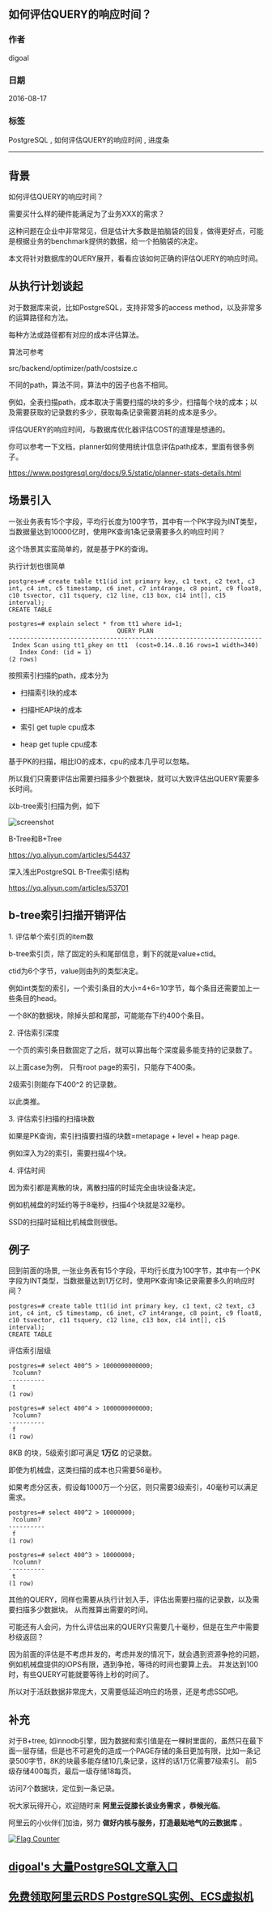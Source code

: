## 如何评估QUERY的响应时间？       
                                                                                                                
### 作者                                                                                                               
digoal                                                                                                                
                                                                                                                
### 日期                                                                                                              
2016-08-17                       
                                                                                                                
### 标签                                                                                                              
PostgreSQL , 如何评估QUERY的响应时间 , 进度条                                                
                                                  
----                                                                                                              
                                                      
## 背景          
如何评估QUERY的响应时间？    
    
需要买什么样的硬件能满足为了业务XXX的需求？    
    
这种问题在企业中非常常见，但是估计大多数是拍脑袋的回复，做得更好点，可能是根据业务的benchmark提供的数据，给一个拍脑袋的决定。    
    
本文将针对数据库的QUERY展开，看看应该如何正确的评估QUERY的响应时间。    
    
## 从执行计划谈起  
对于数据库来说，比如PostgreSQL，支持非常多的access method，以及非常多的运算路径和方法。    
    
每种方法或路径都有对应的成本评估算法。    
    
算法可参考    
  
src/backend/optimizer/path/costsize.c    
    
不同的path，算法不同，算法中的因子也各不相同。    
    
例如，全表扫描path，成本取决于需要扫描的块的多少，扫描每个块的成本；以及需要获取的记录数的多少，获取每条记录需要消耗的成本是多少。    
    
评估QUERY的响应时间，与数据库优化器评估COST的道理是想通的。    
    
你可以参考一下文档，planner如何使用统计信息评估path成本，里面有很多例子。     
  
https://www.postgresql.org/docs/9.5/static/planner-stats-details.html    
    
## 场景引入  
一张业务表有15个字段，平均行长度为100字节，其中有一个PK字段为INT类型，当数据量达到10000亿时，使用PK查询1条记录需要多久的响应时间？    
    
这个场景其实蛮简单的，就是基于PK的查询。    
    
执行计划也很简单    
  
```  
postgres=# create table tt1(id int primary key, c1 text, c2 text, c3 int, c4 int, c5 timestamp, c6 inet, c7 int4range, c8 point, c9 float8, c10 tsvector, c11 tsquery, c12 line, c13 box, c14 int[], c15 interval);   
CREATE TABLE  
  
postgres=# explain select * from tt1 where id=1;  
                              QUERY PLAN                                
----------------------------------------------------------------------  
 Index Scan using tt1_pkey on tt1  (cost=0.14..8.16 rows=1 width=340)  
   Index Cond: (id = 1)  
(2 rows)  
```  
    
按照索引扫描的path，成本分为  
  
* 扫描索引块的成本  
  
* 扫描HEAP块的成本  
  
* 索引 get tuple cpu成本  
  
* heap get tuple cpu成本  
    
基于PK的扫描，相比IO的成本，cpu的成本几乎可以忽略。    
    
所以我们只需要评估出需要扫描多少个数据块，就可以大致评估出QUERY需要多长时间。    
    
以b-tree索引扫描为例，如下    
  
![screenshot](20160817_02_pic_001.png)  
      
B-Tree和B+Tree      
  
https://yq.aliyun.com/articles/54437      
    
深入浅出PostgreSQL B-Tree索引结构      
  
https://yq.aliyun.com/articles/53701        
      
## b-tree索引扫描开销评估  
1\. 评估单个索引页的item数  
  
  b-tree索引页，除了固定的头和尾部信息，剩下的就是value+ctid。     
    
  ctid为6个字节，value则由列的类型决定。      
  
  例如int类型的索引，一个索引条目的大小=4+6=10字节，每个条目还需要加上一些条目的head。      
  
  一个8K的数据块，除掉头部和尾部，可能能存下约400个条目。    
    
2\. 评估索引深度    
  
  一个页的索引条目数固定了之后，就可以算出每个深度最多能支持的记录数了。    
  
  以上面case为例，  只有root page的索引，只能存下400条。    
  
  2级索引则能存下400^2 的记录数。    
  
  以此类推。    
    
3\. 评估索引扫描的扫描块数    
  
  如果是PK查询，索引扫描要扫描的块数=metapage + level + heap page.    
  
  例如深入为2的索引，需要扫描4个块。    
    
4\. 评估时间  
  
  因为索引都是离散的块，离散扫描的时延完全由块设备决定。    
  
  例如机械盘的时延约等于8毫秒，扫描4个块就是32毫秒。    
  
  SSD的扫描时延相比机械盘则很低。    
    
## 例子  
回到前面的场景, 一张业务表有15个字段，平均行长度为100字节，其中有一个PK字段为INT类型，当数据量达到1万亿时，使用PK查询1条记录需要多久的响应时间？      
      
```  
postgres=# create table tt1(id int primary key, c1 text, c2 text, c3 int, c4 int, c5 timestamp, c6 inet, c7 int4range, c8 point, c9 float8, c10 tsvector, c11 tsquery, c12 line, c13 box, c14 int[], c15 interval);   
CREATE TABLE  
```  
    
评估索引层级    
  
```  
postgres=# select 400^5 > 1000000000000;  
 ?column?   
----------  
 t  
(1 row)  
    
postgres=# select 400^4 > 1000000000000;  
 ?column?   
----------  
 f  
(1 row)  
```  
    
8KB 的块，5级索引即可满足 **1万亿** 的记录数。    
  
即使为机械盘，这类扫描的成本也只需要56毫秒。    
    
如果考虑分区表，假设每1000万一个分区，则只需要3级索引，40毫秒可以满足需求。    
  
```  
postgres=# select 400^2 > 10000000;  
 ?column?   
----------  
 f  
(1 row)  
  
postgres=# select 400^3 > 10000000;  
 ?column?   
----------  
 t  
(1 row)  
```  
    
其他的QUERY，同样也需要从执行计划入手，评估出需要扫描的记录数，以及需要扫描多少数据块。  从而推算出需要的时间。    
      
可能还有人会问，为什么评估出来的QUERY只需要几十毫秒，但是在生产中需要秒级返回？    
    
因为前面的评估是不考虑并发的，考虑并发的情况下，就会遇到资源争抢的问题，例如机械盘提供的IOPS有限，遇到争抢，等待的时间也要算上去。  并发达到100时，有些QUERY可能就要等待上秒的时间了。    
    
所以对于活跃数据非常庞大，又需要低延迟响应的场景，还是考虑SSD吧。    
    
## 补充  
对于B+tree, 如innodb引擎，因为数据和索引值是在一棵树里面的，虽然只在最下面一层存储，但是也不可避免的造成一个PAGE存储的条目更加有限，比如一条记录500字节，8K的块最多能存储10几条记录，这样的话1万亿需要7级索引。  前5级存储400每页，最后一级存储18每页。   
  
访问7个数据块，定位到一条记录。    
    
祝大家玩得开心，欢迎随时来 **阿里云促膝长谈业务需求 ，恭候光临**。    
    
阿里云的小伙伴们加油，努力 **做好内核与服务，打造最贴地气的云数据库** 。    
      
                         
                                                
                                                        
                    
  
<a rel="nofollow" href="http://info.flagcounter.com/h9V1"  ><img src="http://s03.flagcounter.com/count/h9V1/bg_FFFFFF/txt_000000/border_CCCCCC/columns_2/maxflags_12/viewers_0/labels_0/pageviews_0/flags_0/"  alt="Flag Counter"  border="0"  ></a>  
  
  
  
  
  
  
## [digoal's 大量PostgreSQL文章入口](https://github.com/digoal/blog/blob/master/README.md "22709685feb7cab07d30f30387f0a9ae")
  
  
## [免费领取阿里云RDS PostgreSQL实例、ECS虚拟机](https://free.aliyun.com/ "57258f76c37864c6e6d23383d05714ea")
  
